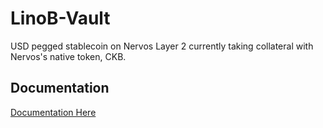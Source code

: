 # LinoB-Vault
USD pegged stablecoin on Nervos Layer 2 currently taking collateral with Nervos's native token, CKB.

## Documentation
[Documentation Here](https://jpeter.gitbook.io/linob-vault/)

